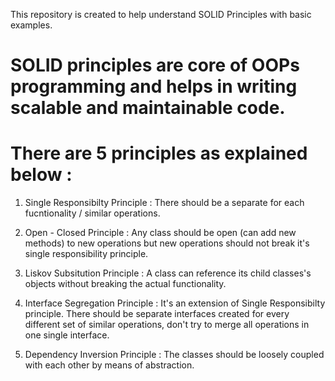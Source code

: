 This repository is created to help understand SOLID Principles with basic examples.

# SOLID principles are core of OOPs programming and helps in writing scalable and maintainable code.
# There are 5 principles as explained below :

1. Single Responsibilty Principle : There should be a separate for each fucntionality / similar operations.

2. Open - Closed Principle : Any class should be open (can add new methods) to new operations but new operations should 
   not break it's single responsibility principle.
                             
3. Liskov Subsitution Principle : A class can reference its child classes's objects without breaking the actual functionality.

4. Interface Segregation Principle : It's an extension of Single Responsibilty principle. There should be separate interfaces 
   created for every different set of similar operations, don't try to merge all operations in one single interface.

5. Dependency Inversion Principle : The classes should be loosely coupled with each other by means of abstraction.

